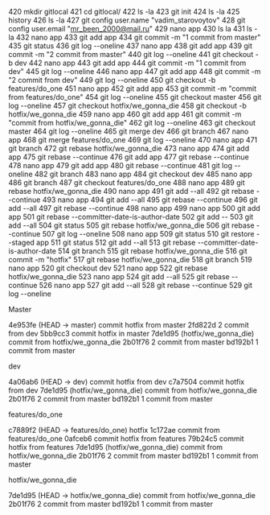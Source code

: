   420  mkdir gitlocal
  421  cd gitlocal/
  422  ls -la
  423  git init
  424  ls -la
  425  history
  426  ls -la
  427  git config user.name "vadim_starovoytov"
  428  git config user.email "mr_been_2000@mail.ru"
  429  nano app
  430  ls la
  431  ls -la
  432  nano app
  433  git add app
  434  git commit -m "1 commit from master"
  435  git status
  436  git log --oneline
  437  nano app
  438  git add app
  439  git commit -m "2 commit from master"
  440  git log --oneline
  441  git checkout -b dev
  442  nano app
  443  git add app
  444  git commit -m "1 commit from dev"
  445  git log --oneline
  446  nano app
  447  git add app
  448  git commit -m "2 commit from dev"
  449  git log --oneline
  450  git checkout -b features/do_one
  451  nano app
  452  git add app
  453  git commit -m "commit from features/do_one"
  454  git log --oneline
  455  git checkout master
  456  git log --oneline
  457  git checkout hotfix/we_gonna_die
  458  git checkout -b hotfix/we_gonna_die
  459  nano app
  460  git add app
  461  git commit -m "commit from hotfix/we_gonna_die"
  462  git log --oneline
  463  git checkout master
  464  git log --oneline
  465  git merge dev
  466  git branch
  467  nano app
  468  git merge features/do_one
  469  git log --oneline
  470  nano app
  471  git branch
  472  git rebase hotfix/we_gonna_die
  473  nano app
  474  git add app
  475  git rebase --continue
  476  git add app
  477  git rebase --continue
  478  nano app
  479  git add app
  480  git rebase --continue
  481  git log --oneline
  482  git branch
  483  nano app
  484  git checkout dev
  485  nano app
  486  git branch
  487  git checkout features/do_one
  488  nano app
  489  git rebase hotfix/we_gonna_die
  490  nano app
  491  git add --all
  492  git rebase --continue
  493  nano app
  494  git add --all
  495  git rebase --continue
  496  git add --all
  497  git rebase --continue
  498  nano app
  499  nano app
  500  git add app
  501  git rebase --committer-date-is-author-date
  502  git add --
  503  git add --all
  504  git status
  505  git rebase hotfix/we_gonna_die
  506  git rebase --continue
  507  git log --oneline
  508  nano app
  509  git status
  510  git restore --staged app
  511  git status
  512  git add --all
  513  git rebase --committer-date-is-author-date
  514  git branch
  515  git rebase hotfix/we_gonna_die
  516  git commit -m "hotfix"
  517  git rebase hotfix/we_gonna_die
  518  git branch
  519  nano app
  520  git checkout dev
  521  nano app
  522  git rebase hotfix/we_gonna_die
  523  nano app
  524  git add --all
  525  git rebase --continue
  526  nano app
  527  git add --all
  528  git rebase --continue
  529  git log --oneline

Master

4e953fe (HEAD -> master) commit hotfix from master
2fd822d 2 commit from dev
5bb9cc3 commit hotfix in master
7de1d95 (hotfix/we_gonna_die) commit from hotfix/we_gonna_die
2b01f76 2 commit from master
bd192b1 1 commit from master

dev

4a06ab6 (HEAD -> dev) commit hotfix from dev
c7a7504 commit hotfix from dev
7de1d95 (hotfix/we_gonna_die) commit from hotfix/we_gonna_die
2b01f76 2 commit from master
bd192b1 1 commit from master

features/do_one

c7889f2 (HEAD -> features/do_one) hotfix
1c172ae commit from features/do_one
0afceb6 commit hotfix from features
79b24c5 commit hotfix from features
7de1d95 (hotfix/we_gonna_die) commit from hotfix/we_gonna_die
2b01f76 2 commit from master
bd192b1 1 commit from master

hotfix/we_gonna_die

7de1d95 (HEAD -> hotfix/we_gonna_die) commit from hotfix/we_gonna_die
2b01f76 2 commit from master
bd192b1 1 commit from master

